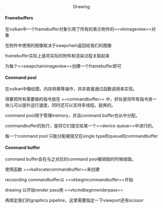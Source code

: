 <center>Drawing</center>

 #### Framebuffers

在vulkan中一个framebuffer对象引用了所有的表示附件的==vkimageview==对象

在附件中使用的图像取决于swapchain返回给我们的图像

framebuffer实际上是将实际的附件和渲染过程关联起来

为每个==swapchainimageview==创建一个framebuffer即可



#### Command pool

在vulkan中像绘图，内存转换等操作，并非直接通过函数调用来实现。

得要把所有需要做的指令放在 ==commandbuffer== 中，好处是将所有指令放一块儿可以提升运行速度，同时还可以支持多线程。挺爽的。

command pool用于管理memory，并且command buffer也从中分配。

commandbuffer的执行，是将它们提交给某一个==device queue==中进行的。

每一个command pool 只能分配被提交在single type的queue的commandbuffer



#### Command buffer

command buffer会在与之对应的command pool被销毁的时候销毁。

使用函数 ==vkallocatecommandbuffer==来创建

recoording commandbuffer以 ==vkbegincommandbuffer==开始

drawing 以开始render pass用 ==vkcmdbeginrenderpass==

再绑定我们的graphics pipeline，这里需要指定一下viewport还有scissor